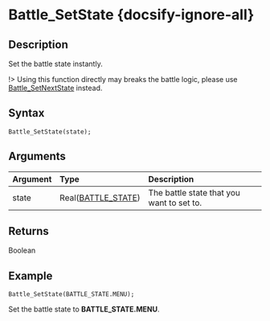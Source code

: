 # Battle_SetState {docsify-ignore-all}

## Description
Set the battle state instantly.

!> Using this function directly may breaks the battle logic, please use [Battle_SetNextState](/schinese/function/Battle_SetNextState) instead.

## Syntax
```gml
Battle_SetState(state);
```

## Arguments
| Argument | Type | Description |
| :-- | :-- | :-- |
| state | Real([BATTLE_STATE](/macro/battle?id=BATTLE_STATE)) | The battle state that you want to set to. |

## Returns
Boolean

## Example
```gml
Battle_SetState(BATTLE_STATE.MENU);
```
Set the battle state to **BATTLE_STATE.MENU**.